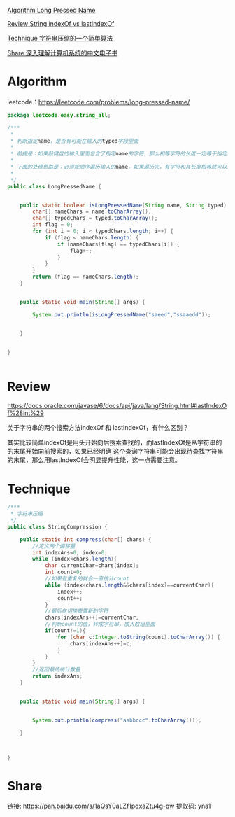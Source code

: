 
 [Algorithm Long Pressed Name](#algorithm)

 [Review  String indexOf vs lastIndexOf](#review)

 [Technique 字符串压缩的一个简单算法](#technique)

 [Share 深入理解计算机系统的中文电子书](#share)


# Algorithm


leetcode：https://leetcode.com/problems/long-pressed-name/
```java
package leetcode.easy.string_all;

/***
 *
 * 判断指定name，是否有可能在输入的typed字段里面
 *
 * 前提是：如果敲键盘的输入里面包含了指定name的字符，那么相等字符的长度一定等于指定的name
 *
 * 下面的处理思路是：必须按顺序遍历输入的name，如果遍历完，有字符和其长度相等就可以返回true
 *
 */
public class LongPressedName {


    public static boolean isLongPressedName(String name, String typed) {
        char[] nameChars = name.toCharArray();
        char[] typedChars = typed.toCharArray();
        int flag = 0;
        for (int i = 0; i < typedChars.length; i++) {
            if (flag < nameChars.length) {
                if (nameChars[flag] == typedChars[i]) {
                    flag++;
                }
            }
        }
        return (flag == nameChars.length);
    }


    public static void main(String[] args) {

        System.out.println(isLongPressedName("saeed","ssaaedd"));


    }


}



```


# Review

https://docs.oracle.com/javase/6/docs/api/java/lang/String.html#lastIndexOf%28int%29

关于字符串的两个搜索方法indexOf 和 lastIndexOf，有什么区别？

其实比较简单indexOf是用头开始向后搜索查找的，而lastIndexOf是从字符串的的末尾开始向前搜索的，如果已经明确
这个查询字符串可能会出现待查找字符串的末尾，那么用lastIndexOf会明显提升性能，这一点需要注意。


# Technique

````java
/***
 * 字符串压缩
 */
public class StringCompression {

    public static int compress(char[] chars) {
        //定义两个偏移量
        int indexAns=0, index=0;
        while (index<chars.length){
            char currentChar=chars[index];
            int count=0;
            //如果有重复的就会一直统计count
            while (index<chars.length&&chars[index]==currentChar){
                index++;
                count++;
            }
            //最后在切换重置新的字符
            chars[indexAns++]=currentChar;
            //判断count的值，转成字符串，放入数组里面
            if(count!=1){
                for (char c:Integer.toString(count).toCharArray()) {
                    chars[indexAns++]=c;
                }
            }
        }
        //返回最终统计数量
        return indexAns;
    }


    public static void main(String[] args) {


        System.out.println(compress("aabbccc".toCharArray()));

    }



}
````



# Share

链接: https://pan.baidu.com/s/1aQsY0aLZf1pqxaZtu4g-qw 
提取码: yna1 







